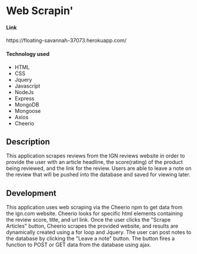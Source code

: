 <h1>Web Scrapin'</h1>

<h4>Link</h4>
<p>https://floating-savannah-37073.herokuapp.com/</p>

<h4>Technology used</h4>
<ul>
    <li>HTML</li>
    <li>CSS</li>
    <li>Jquery</li>
    <li>Javascript</li>
    <li>NodeJs</li>
    <li>Express</li>
    <li>MongoDB</li>
    <li>Mongoose</li>
    <li>Axios</li>
    <li>Cheerio</li>
</ul>

<h2>Description</h2>
<p>This application scrapes reviews from the IGN reviews website in order to provide the user with an article headline, the score(rating) of the product being reviewed, and the link for the review. Users are able to leave a note on the review that will be pushed into the database and saved for viewing later.<p>

<h2>Development</h2>
<p>This application uses web scraping via the Cheerio npm to get data from the ign.com website. Cheerio looks for specific html elements containing the review score, title, and url link. Once the user clicks the "Scrape Articles" button, Cheerio scrapes the provided website, and results are dynamically created using a for loop and Jquery. The user can post notes to the database by clicking the "Leave a note" button. The button fires a function to POST or GET data from the database using ajax.</p>